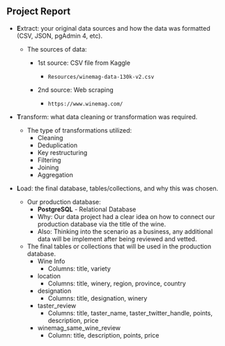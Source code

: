 ## Project Report

* **E**xtract: your original data sources and how the data was formatted (CSV, JSON, pgAdmin 4, etc).

  * The sources of data:

    * 1st source: CSV file from Kaggle

      * ```
        Resources/winemag-data-130k-v2.csv
        ```

    * 2nd source: Web scraping

      * ```
        https://www.winemag.com/
        ```

* **T**ransform: what data cleaning or transformation was required.

  * The type of transformations utilized:
    * Cleaning
    * Deduplication
    * Key restructuring
    * Filtering
    * Joining
    * Aggregation

* **L**oad: the final database, tables/collections, and why this was chosen.

  * Our production database:
    *  **PostgreSQL**  - Relational Database 
      * Why: Our data project had a clear idea on how to connect our production database via the title of the wine. 
      * Also: Thinking into the scenario as a business, any additional data will be implement after being reviewed and vetted.
  * The final tables or collections that will be used in the production database.
    * Wine Info
      * Columns: title, variety
    * location
      * Columns: title, winery, region, province, country
    * designation
      * Columns: title, designation, winery
    * taster_review
      * Columns: title, taster_name, taster_twitter_handle, points, description, price
    * winemag_same_wine_review
      * Column: title, description, points, price